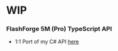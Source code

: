 # WIP

### FlashForge 5M (Pro) TypeScript API
- 1:1 Port of my C# API [here](https://github.com/GhostTypes/ff-5mp-api)
